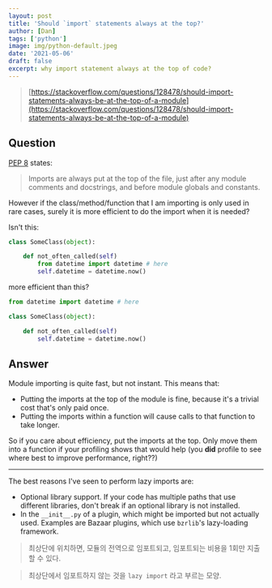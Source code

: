 ```yaml
---
layout: post
title: 'Should `import` statements always at the top?'
author: [Dan]
tags: ['python']
image: img/python-default.jpeg
date: '2021-05-06'
draft: false
excerpt: why import statement always at the top of code?
---
```


> [https://stackoverflow.com/questions/128478/should-import-statements-always-be-at-the-top-of-a-module](https://stackoverflow.com/questions/128478/should-import-statements-always-be-at-the-top-of-a-module)

## Question

[PEP 8](http://www.python.org/dev/peps/pep-0008/) states:

> Imports are always put at the top of the file, just after any module comments and docstrings, and before module globals and constants.

However if the class/method/function that I am importing is only used in rare cases, surely it is more efficient to do the import when it is needed?

Isn't this:

```python
class SomeClass(object):

    def not_often_called(self)
        from datetime import datetime # here
        self.datetime = datetime.now()

```

more efficient than this?

```python
from datetime import datetime # here

class SomeClass(object):

    def not_often_called(self)
        self.datetime = datetime.now()

```

## Answer

Module importing is quite fast, but not instant. This means that:

- Putting the imports at the top of the module is fine, because it's a trivial cost that's only paid once.
- Putting the imports within a function will cause calls to that function to take longer.

So if you care about efficiency, put the imports at the top. Only move them into a function if your profiling shows that would help (you **did** profile to see where best to improve performance, right??)

---

The best reasons I've seen to perform lazy imports are:

- Optional library support. If your code has multiple paths that use different libraries, don't break if an optional library is not installed.
- In the `__init__.py` of a plugin, which might be imported but not actually used. Examples are Bazaar plugins, which use `bzrlib`'s lazy-loading framework.

> 최상단에 위치하면, 모듈의 전역으로 임포트되고, 임포트되는 비용을 1회만 지출할 수 있다.

> 최상단에서 임포트하지 않는 것을 `lazy import` 라고 부르는 모양.
